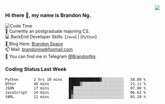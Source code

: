 <!--
<img  align="right" src="https://github-readme-stats.vercel.app/api?username=brandon0824&show_icons=true&count_private=true&hide_title=true">
-->

<img  align="right" src="https://github-readme-stats.vercel.app/api/top-langs/?username=brandon0824&layout=compact">

### Hi there 👋, my name is Brandon Ng.

![Code Time](https://img.shields.io/endpoint?style=flat-square&url=https://codetime-api.datreks.com/badge/128?logoColor=white%26project=%26recentMS=0%26showProject=false)  
🌱 Currently an postgraduate majoring CS.  
💻 BackEnd Developer Skills: [`Java`] | [`Python`]  
📝 Blog Here: [Brandon Space](https://brandonng.tech)  
📫 Mail: brandonng@foxmail.com  
:newspaper: You can find me in Telegram [@BrandonNg](https://t.me/BrandonNg24).  

### Coding Status Last Week
<!--START_SECTION:waka-->
```text
Python       2 hrs 10 mins   ██████████████▓░░░░░░░░░░   58.89 % 
Other        46 mins         █████▒░░░░░░░░░░░░░░░░░░░   21.11 % 
JSON         17 mins         ██░░░░░░░░░░░░░░░░░░░░░░░   07.90 % 
JavaScript   14 mins         █▓░░░░░░░░░░░░░░░░░░░░░░░   06.62 % 
YAML         11 mins         █▒░░░░░░░░░░░░░░░░░░░░░░░   05.10 % 
```
<!--END_SECTION:waka-->

<!--
[![Top Langs](https://github-readme-stats.vercel.app/api/top-langs/?username=brandon0824&layout=compact)](https://github.com/brandon0824)  
-->

<!--
<img  align="right" src="https://github-readme-stats.vercel.app/api/top-langs/?username=brandon0824&layout=compact">
-->
